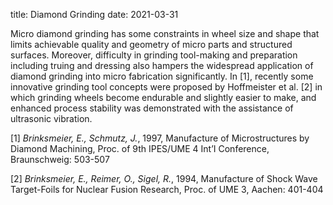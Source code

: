title: Diamond Grinding
date: 2021-03-31

Micro diamond grinding has some constraints in wheel size and shape that limits achievable quality and geometry of micro parts and structured surfaces. Moreover, difficulty in grinding tool-making and preparation including truing and dressing also hampers the widespread application of diamond grinding into micro fabrication significantly. In [1], recently some innovative grinding tool concepts were proposed by Hoffmeister et al. [2] in which grinding wheels become endurable and slightly easier to make, and enhanced process stability was demonstrated with the assistance of ultrasonic vibration.

[1] *Brinksmeier, E., Schmutz, J.*, 1997, Manufacture of Microstructures by Diamond Machining, Proc. of 9th IPES/UME 4 Int’I Conference, Braunschweig: 503-507  

[2] *Brinksmeier, E., Reimer, O., Sigel, R.*, 1994, Manufacture of Shock Wave Target-Foils for Nuclear Fusion Research, Proc. of UME 3, Aachen: 401-404  